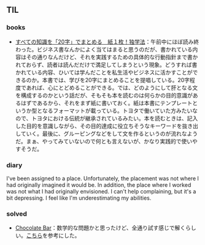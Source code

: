 ## TIL

### books

- [すべての知識を「20字」でまとめる　紙１枚！独学法](www.amazon.co.jp/dp/B07KQTNYJQ)：午前中にほぼ読み終わった。ビジネス書なんかによく当てはまると思うのだが、書かれている内容はその通りなんだけど、それを実践するための具体的な行動指針まで書かれておらず、読者は読んだだけで満足してしまうという現象。どうすれば書かれている内容、ひいては学んだことを私生活やビジネスに活かすことができるのか。本書では、学びを20字にまとめることを提唱している。20字程度であれば、心にとどめることができる。では、どのようにして肝となる文を構成するのかという話だが、そもそも本を読むのは何らかの目的意識があるはずであるから、それをまず紙に書いておく。紙は本書にテンプレートというか型となるフォーマットが載っている。トヨタで働いていた方みたいなので、トヨタにおける伝統が継承されているみたい。本を読むときは、記入した目的を意識しながら、その目的達成に役立ちそうなキーワードを抜き出していく。最後に、グルーピングなどをして文を作るというのが流れなようだ。まぁ、やってみていないので何とも言えないが、かなり実践的で使いやすそうだ。

### diary

I've been assigned to a place. Unfortunately, the placement was not where I had originally imagined it would be. In addition, the place where I worked was not what I had originally envisioned. I can't help complaining, but it's a bit depressing. I feel like I'm underestimating my abilities.

### solved

- [Chocolate Bar](https://atcoder.jp/contests/arc074/tasks/arc074_a)：数学的な問題かと思ったけど、全通り試す感じで解くらしい。[こちら](https://misteer.hatenablog.com/entry/ARC074-C)を参考にした。
